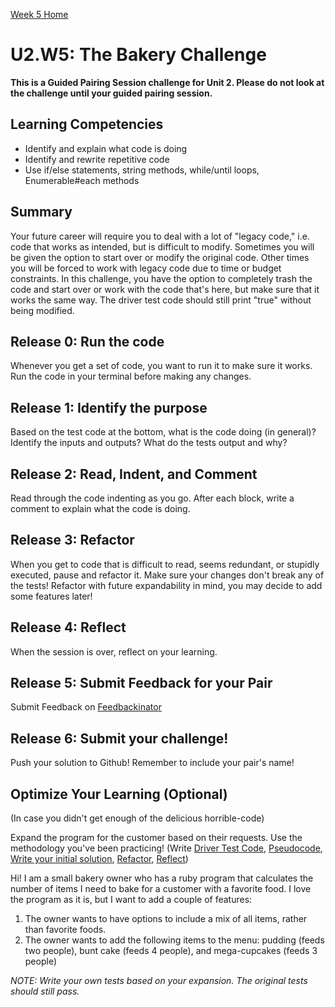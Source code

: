 [Week 5 Home](../)

# U2.W5: The Bakery Challenge 

**This is a Guided Pairing Session challenge for Unit 2. Please do not look at the challenge until your guided pairing session.**

## Learning Competencies
- Identify and explain what code is doing
- Identify and rewrite repetitive code
- Use if/else statements, string methods, while/until loops, Enumerable#each methods

## Summary
Your future career will require you to deal with a lot of "legacy code," i.e. code that works as intended, but is difficult to modify. Sometimes you will be given the option to start over or modify the original code. Other times you will be forced to work with legacy code due to time or budget constraints. In this challenge, you have the option to completely trash the code and start over or work with the code that's here, but make sure that it works the same way. The driver test code should still print "true" without being modified.

## Release 0: Run the code
Whenever you get a set of code, you want to run it to make sure it works. Run the code in your terminal before making any changes.

## Release 1: Identify the purpose
Based on the test code at the bottom, what is the code doing (in general)? Identify the inputs and outputs? What do the tests output and why?

## Release 2: Read, Indent, and Comment
Read through the code indenting as you go. After each block, write a comment to explain what the code is doing.

## Release 3: Refactor
When you get to code that is difficult to read, seems redundant, or stupidly executed, pause and refactor it. Make sure your changes don't break any of the tests! Refactor with future expandability in mind, you may decide to add some features later!

## Release 4: Reflect
When the session is over, reflect on your learning. 

## Release 5: Submit Feedback for your Pair
Submit Feedback on [Feedbackinator](https://socrates.devbootcamp.com/feedback/new)

## Release 6: Submit your challenge!
Push your solution to Github! Remember to include your pair's name!
 

## Optimize Your Learning (Optional)
(In case you didn't get enough of the delicious horrible-code) 

Expand the program for the customer based on their requests. Use the methodology you've been practicing! (Write [Driver Test Code](https://github.com/Devbootcamp/phase_0_handbook/blob/master/coding_references/driver_code.md), [Pseudocode](https://github.com/Devbootcamp/phase_0_handbook/blob/master/coding_references/pseudocode.md), [Write your initial solution](https://github.com/Devbootcamp/phase_0_handbook/blob/master/coding_references/initial_solution.md), [Refactor](https://github.com/Devbootcamp/phase_0_handbook/blob/master/coding_references/refactoring.md), [Reflect](https://github.com/Devbootcamp/phase_0_handbook/blob/master/coding_references/reflection_guidelines.md))


Hi! I am a small bakery owner who has a ruby program that calculates the 
number of items I need to bake for a customer with a favorite food. 
I love the program as it is, but I want to add a couple of features:

1. The owner wants to have options to include a mix of all items, rather than favorite foods.
2. The owner wants to add the following items to the menu: pudding (feeds two people), bunt cake (feeds 4 people), and mega-cupcakes (feeds 3 people)


*NOTE: Write your own tests based on your expansion. The original tests should still pass.*

